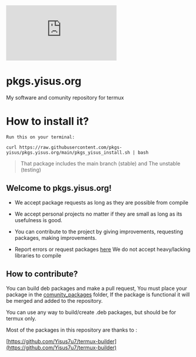 ![image](https://opengraph.githubassets.com/91871daab983cd69e18846c4f5c40a547e91638b3fe6064d81d9bb4574d95e73/pkgs-yisus/pkgs.yisus.org) 

# pkgs.yisus.org
My software and comunity repository for termux 

# How to install it? 
`Run this on your terminal:`

```
curl https://raw.githubusercontent.com/pkgs-yisus/pkgs.yisus.org/main/pkgs_yisus_install.sh | bash
```

> That package includes the main branch (stable) and 
The unstable (testing)

## Welcome to pkgs.yisus.org! 

- We accept package requests as long as they are possible from 
compile

- We accept personal projects no matter if they are small 
as long as its usefulness is good. 

- You can contribute to the project by giving improvements, requesting packages, 
making improvements. 

- Report errors or request packages [here](https://github.com/Yisus7u7/pkgs.yisus.org/issues) 
We do not accept heavy/lacking libraries to compile 

## How to contribute? 

You can build deb packages and make a pull request, 
You must place your package in the [comunity_packages](https://github.com/Yisus7u7/pkgs.yisus.org/tree/main/comunity_packages) folder, 
If the package is functional it will be merged and added 
to the repository. 

You can use any way to build/create .deb packages, but 
should be for termux only. 

Most of the packages in this repository are thanks to :

[https://github.com/Yisus7u7/termux-builder](https://github.com/Yisus7u7/termux-builder) 

